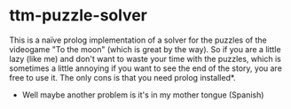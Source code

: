 ttm-puzzle-solver
=================

This is a naïve prolog implementation of a solver for the puzzles of the videogame "To the moon" (which is great by the way).
So if you are a little lazy (like me) and don't want to waste your time with the puzzles, which is sometimes a little annoying if you want to see the end of the story, you are free to use it.
The only cons is that you need prolog installed*.

* Well maybe another problem is it's in my mother tongue (Spanish)
